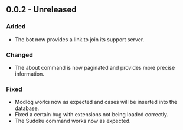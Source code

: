 ## 0.0.2 - Unreleased

### Added
- The bot now provides a link to join its support server.

### Changed
- The about command is now paginated and provides more precise information.

### Fixed
- Modlog works now as expected and cases will be inserted into the database.
- Fixed a certain bug with extensions not being loaded correctly.
- The Sudoku command works now as expected.
